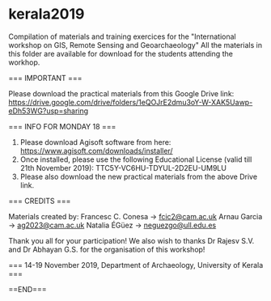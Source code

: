 # kerala2019

Compilation of materials and training exercices for the "International workshop on GIS, Remote Sensing and Geoarchaeology"
All the materials in this folder are available for download for the students attending the workhop.

=== IMPORTANT ===

Please download the practical materials from this Google Drive link: 
https://drive.google.com/drive/folders/1eQOJrE2dmu3oY-W-XAK5Uawp-eDh53WG?usp=sharing

=== INFO FOR MONDAY 18 ===

1) Please download Agisoft software from here:
https://www.agisoft.com/downloads/installer/
2) Once installed, please use the following Educational License (valid till 21th November 2019): 
TTC5Y-VC6HU-TDYUL-2D2EU-UM9LU
3) Please also download the new practical materials from the above Drive link. 

=== CREDITS ===

Materials created by: 
Francesc C. Conesa -> fcic2@cam.ac.uk
Arnau Garcia -> ag2023@cam.ac.uk 
Natalia ÉGüez -> neguezgo@ull.edu.es

Thank you all for your participation!
We also wish to thanks Dr Rajesv S.V. and Dr Abhayan G.S. for the organisation of this workshop! 

=== 14-19 November 2019, Department of Archaeology, University of Kerala ===

==END===

